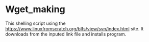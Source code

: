 # Wget_making
This shelling script using the https://www.linuxfromscratch.org/blfs/view/svn/index.html site.
It downloads from the inputed link file and installs program.
